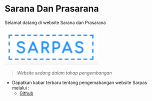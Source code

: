 <h1>Sarana Dan Prasarana</h1>

<p>Selamat datang di website Sarana dan Prasarana</p>

<img src="asset/sarpas.png" width="300px">

> _Website sedang dalam tahap pengembangan_

* Dapatkan kabar terbaru tentang pengemabangan website <span>Sarpas</span> melalui :
    * [Github](https://github.com/Risoau/wb-sarpas)
